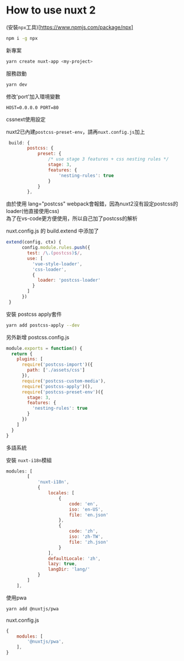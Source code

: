 # How to use nuxt 2

(安裝`npx`工具)[https://www.npmjs.com/package/npx]

```bash
npm i -g npx
```

新專案

```bash
yarn create nuxt-app <my-project>
```

服務啟動
```bash
yarn dev
```

修改'port'加入環境變數
```
HOST=0.0.0.0 PORT=80
```

cssnext使用設定

nuxt2已內建`postcss-preset-env`，請再`nuxt.config.js`加上
```js
 build: {
        postcss: {
            preset: {
                /* use stage 3 features + css nesting rules */
                stage: 3,
                features: {
                    'nesting-rules': true
                }
            }
        },
```

由於使用 lang="postcss" webpack會報錯，因為nuxt2沒有設定postcss的loader(他直接使用css)<br>
為了在vs-code更方便使用，所以自己加了postcss的解析

nuxt.config.js 的 build.extend 中添加了
```js
extend(config, ctx) {
      config.module.rules.push({
        test: /\.(postcss)$/,
        use: [
          'vue-style-loader',
          'css-loader',
          {
            loader: 'postcss-loader'
          }
        ]
      })
 }
```

安裝 postcss apply套件
```bash
yarn add postcss-apply --dev
```

另外新增 postcss.config.js
```js
module.exports = function() {
  return {
    plugins: [
      require('postcss-import')({
        path: ['./assets/css']
      }),
      require('postcss-custom-media'),
      require('postcss-apply')(),
      require('postcss-preset-env')({
        stage: 3,
        features: {
          'nesting-rules': true
        }
      })
    ]
  }
}
```


多語系統

安裝 `nuxt-i18n`模組

```js
modules: [
        [
            'nuxt-i18n',
            {
                locales: [
                    {
                        code: 'en',
                        iso: 'en-US',
                        file: 'en.json'
                    },
                    {
                        code: 'zh',
                        iso: 'zh-TW',
                        file: 'zh.json'
                    }
                ],
                defaultLocale: 'zh',
                lazy: true,
                langDir: 'lang/'
            }
        ]
    ],
```

使用pwa

```bash
yarn add @nuxtjs/pwa
```

nuxt.config.js
```js
{
    modules: [
        '@nuxtjs/pwa',
    ],
}
